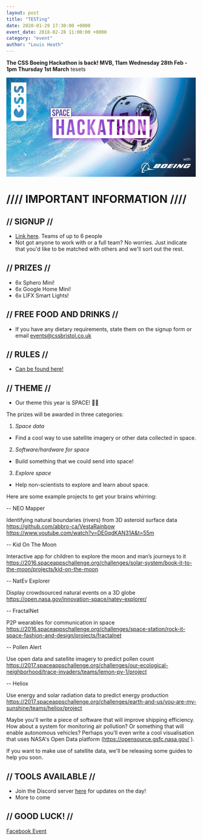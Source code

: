 ```yaml
---
layout: post
title: "TESTing"
date: 2020-01-29 17:30:00 +0000
event_date: 2018-02-28 11:00:00 +0000
category: "event"
author: "Louis Heath"
---
```


**The CSS Boeing Hackathon is back! MVB, 11am Wednesday 28th Feb - 1pm Thursday 1st March**
tesets

![](/assets/images/contrib/events/2018-02-28-boeing-hack/cover.jpg)

# //// IMPORTANT INFORMATION ////

## // SIGNUP //

- [Link here](https://goo.gl/forms/PFVMp2J89mdVkdRi1). Teams of up to 6 people
- Not got anyone to work with or a full team? No worries. Just indicate that you'd like to be matched with others and we'll sort out the rest.

## // PRIZES //

- 6x Sphero Mini!
- 6x Google Home Mini!
- 6x LIFX Smart Lights!

## // FREE FOOD AND DRINKS //

- If you have any dietary requirements, state them on the signup form or email events@cssbristol.co.uk

## // RULES //

- [Can be found here!](https://docs.google.com/document/d/1RXPGyz3aqpJKMluvNhWkN_rSwItzHjIUJPS2jEG26y4/edit?usp=sharing)

## // THEME //

- Our theme this year is SPACE! 🌌🚀

The prizes will be awarded in three categories:

1. _Space data_

- Find a cool way to use satellite imagery or other data collected in space.

2. _Software/hardware for space_

- Build something that we could send into space!

3. _Explore space_

- Help non-scientists to explore and learn about space.

Here are some example projects to get your brains whirring:

-- NEO Mapper

Identifying natural boundaries (rivers) from 3D asteroid surface data
https://github.com/abbro-ca/VestaRainbow
https://www.youtube.com/watch?v=DE0qdKAN31A&t=55m

-- Kid On The Moon

Interactive app for children to explore the moon and man’s journeys to it
https://2016.spaceappschallenge.org/challenges/solar-system/book-it-to-the-moon/projects/kid-on-the-moon

-- NatEv Explorer

Display crowdsourced natural events on a 3D globe
https://open.nasa.gov/innovation-space/natev-explorer/

-- FractalNet

P2P wearables for communication in space
https://2016.spaceappschallenge.org/challenges/space-station/rock-it-space-fashion-and-design/projects/fractalnet

-- Pollen Alert

Use open data and satellite imagery to predict pollen count
https://2017.spaceappschallenge.org/challenges/our-ecological-neighborhood/trace-invaders/teams/lemon-py-1/project

-- Heliox

Use energy and solar radiation data to predict energy production
https://2017.spaceappschallenge.org/challenges/earth-and-us/you-are-my-sunshine/teams/heliox/project

Maybe you'll write a piece of software that will improve shipping efficiency. How about a system for monitoring air pollution? Or something that will enable autonomous vehicles? Perhaps you'll even write a cool visualisation that uses NASA's Open Data platform (https://opensource.gsfc.nasa.gov/ ).

If you want to make use of satellite data, we'll be releasing some guides to help you soon.

## // TOOLS AVAILABLE //

- Join the Discord server [here](https://discordapp.com/invite/pt97nDh) for updates on the day!
- More to come

## // GOOD LUCK! //

<a class="btn btn--dark" href="https://www.facebook.com/events/153087555349796/">
    Facebook Event
</a>

